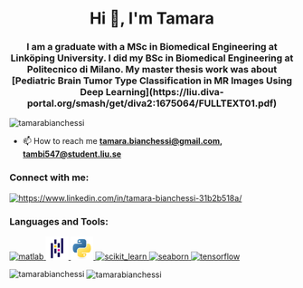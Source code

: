 <h1 align="center">Hi 👋, I'm Tamara</h1>
<h3 align="center">I am a graduate with a MSc in Biomedical Engineering at Linköping University. I did my BSc in Biomedical Engineering at Politecnico di Milano. My master thesis work was about [Pediatric Brain Tumor Type Classification in MR Images Using Deep Learning](https://liu.diva-portal.org/smash/get/diva2:1675064/FULLTEXT01.pdf)</h3>

<p align="left"> <img src="https://komarev.com/ghpvc/?username=tamarabianchessi&label=Profile%20views&color=0e75b6&style=flat" alt="tamarabianchessi" /> </p>

- 📫 How to reach me **tamara.bianchessi@gmail.com, tambi547@student.liu.se**

<h3 align="left">Connect with me:</h3>
<p align="left">
<a href="https://linkedin.com/in/https://www.linkedin.com/in/tamara-bianchessi-31b2b518a/" target="blank"><img align="center" src="https://raw.githubusercontent.com/rahuldkjain/github-profile-readme-generator/master/src/images/icons/Social/linked-in-alt.svg" alt="https://www.linkedin.com/in/tamara-bianchessi-31b2b518a/" height="30" width="40" /></a>
</p>

<h3 align="left">Languages and Tools:</h3>
<p align="left"> <a href="https://www.mathworks.com/" target="_blank" rel="noreferrer"> <img src="https://upload.wikimedia.org/wikipedia/commons/2/21/Matlab_Logo.png" alt="matlab" width="40" height="40"/> </a> <a href="https://pandas.pydata.org/" target="_blank" rel="noreferrer"> <img src="https://raw.githubusercontent.com/devicons/devicon/2ae2a900d2f041da66e950e4d48052658d850630/icons/pandas/pandas-original.svg" alt="pandas" width="40" height="40"/> </a> <a href="https://www.python.org" target="_blank" rel="noreferrer"> <img src="https://raw.githubusercontent.com/devicons/devicon/master/icons/python/python-original.svg" alt="python" width="40" height="40"/> </a> <a href="https://scikit-learn.org/" target="_blank" rel="noreferrer"> <img src="https://upload.wikimedia.org/wikipedia/commons/0/05/Scikit_learn_logo_small.svg" alt="scikit_learn" width="40" height="40"/> </a> <a href="https://seaborn.pydata.org/" target="_blank" rel="noreferrer"> <img src="https://seaborn.pydata.org/_images/logo-mark-lightbg.svg" alt="seaborn" width="40" height="40"/> </a> <a href="https://www.tensorflow.org" target="_blank" rel="noreferrer"> <img src="https://www.vectorlogo.zone/logos/tensorflow/tensorflow-icon.svg" alt="tensorflow" width="40" height="40"/> </a> </p>

<p><img align="left" src="https://github-readme-stats.vercel.app/api/top-langs?username=tamarabianchessi&show_icons=true&locale=en&layout=compact" alt="tamarabianchessi" /></p>

<p>&nbsp;<img align="center" src="https://github-readme-stats.vercel.app/api?username=tamarabianchessi&show_icons=true&locale=en" alt="tamarabianchessi" /></p>
